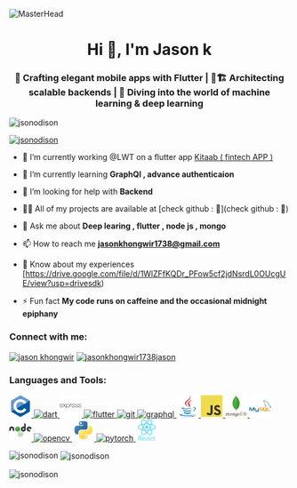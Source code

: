 ![MasterHead](https://wallpaper.dog/large/20512772.jpg)

<h1 align="center">Hi 👋, I'm Jason k</h1>
<h3 align="center">📱 Crafting elegant mobile apps with Flutter | 🏢🏗️ Architecting scalable backends | 🧠 Diving into the world of machine learning & deep learning</h3>


<p align="left"> <img src="https://komarev.com/ghpvc/?username=jsonodison&label=Profile%20views&color=0e75b6&style=flat" alt="jsonodison" /> </p>

<p align="left"> <a href="https://github.com/ryo-ma/github-profile-trophy"><img src="https://github-profile-trophy.vercel.app/?username=jsonodison" alt="jsonodison" /></a> </p>

- 🔭 I’m currently working @LWT on a flutter app [Kitaab ( fintech APP )](🔒)

- 🌱 I’m currently learning **GraphQl , advance authenticaion**

- 🤝 I’m looking for help with **Backend**

- 👨‍💻 All of my projects are available at [check github : 📱](check github : 📱)

- 💬 Ask me about **Deep learing , flutter , node js , mongo**

- 📫 How to reach me **jasonkhongwir1738@gmail.com**

- 📄 Know about my experiences [https://drive.google.com/file/d/1WlZFfKQDr_PFow5cf2jdNsrdL0OUcgUE/view?usp=drivesdk)

- ⚡ Fun fact **My code runs on caffeine and the occasional midnight epiphany**


<h3 align="left">Connect with me:</h3>
<p align="left">
<a href="https://linkedin.com/in/jason khongwir" target="blank"><img align="center" src="https://raw.githubusercontent.com/rahuldkjain/github-profile-readme-generator/master/src/images/icons/Social/linked-in-alt.svg" alt="jason khongwir" height="30" width="40" /></a>
<a href="https://auth.geeksforgeeks.org/user/jasonkhongwir1738jason" target="blank"><img align="center" src="https://raw.githubusercontent.com/rahuldkjain/github-profile-readme-generator/master/src/images/icons/Social/geeks-for-geeks.svg" alt="jasonkhongwir1738jason" height="30" width="40" /></a>
</p>

<h3 align="left">Languages and Tools:</h3>
<p align="left"> <a href="https://www.cprogramming.com/" target="_blank" rel="noreferrer"> <img src="https://raw.githubusercontent.com/devicons/devicon/master/icons/c/c-original.svg" alt="c" width="40" height="40"/> </a> <a href="https://dart.dev" target="_blank" rel="noreferrer"> <img src="https://www.vectorlogo.zone/logos/dartlang/dartlang-icon.svg" alt="dart" width="40" height="40"/> </a> <a href="https://expressjs.com" target="_blank" rel="noreferrer"> <img src="https://raw.githubusercontent.com/devicons/devicon/master/icons/express/express-original-wordmark.svg" alt="express" width="40" height="40"/> </a> <a href="https://flutter.dev" target="_blank" rel="noreferrer"> <img src="https://www.vectorlogo.zone/logos/flutterio/flutterio-icon.svg" alt="flutter" width="40" height="40"/> </a> <a href="https://git-scm.com/" target="_blank" rel="noreferrer"> <img src="https://www.vectorlogo.zone/logos/git-scm/git-scm-icon.svg" alt="git" width="40" height="40"/> </a> <a href="https://graphql.org" target="_blank" rel="noreferrer"> <img src="https://www.vectorlogo.zone/logos/graphql/graphql-icon.svg" alt="graphql" width="40" height="40"/> </a> <a href="https://www.java.com" target="_blank" rel="noreferrer"> <img src="https://raw.githubusercontent.com/devicons/devicon/master/icons/java/java-original.svg" alt="java" width="40" height="40"/> </a> <a href="https://developer.mozilla.org/en-US/docs/Web/JavaScript" target="_blank" rel="noreferrer"> <img src="https://raw.githubusercontent.com/devicons/devicon/master/icons/javascript/javascript-original.svg" alt="javascript" width="40" height="40"/> </a> <a href="https://www.mongodb.com/" target="_blank" rel="noreferrer"> <img src="https://raw.githubusercontent.com/devicons/devicon/master/icons/mongodb/mongodb-original-wordmark.svg" alt="mongodb" width="40" height="40"/> </a> <a href="https://www.mysql.com/" target="_blank" rel="noreferrer"> <img src="https://raw.githubusercontent.com/devicons/devicon/master/icons/mysql/mysql-original-wordmark.svg" alt="mysql" width="40" height="40"/> </a> <a href="https://nodejs.org" target="_blank" rel="noreferrer"> <img src="https://raw.githubusercontent.com/devicons/devicon/master/icons/nodejs/nodejs-original-wordmark.svg" alt="nodejs" width="40" height="40"/> </a> <a href="https://opencv.org/" target="_blank" rel="noreferrer"> <img src="https://www.vectorlogo.zone/logos/opencv/opencv-icon.svg" alt="opencv" width="40" height="40"/> </a> <a href="https://www.python.org" target="_blank" rel="noreferrer"> <img src="https://raw.githubusercontent.com/devicons/devicon/master/icons/python/python-original.svg" alt="python" width="40" height="40"/> </a> <a href="https://pytorch.org/" target="_blank" rel="noreferrer"> <img src="https://www.vectorlogo.zone/logos/pytorch/pytorch-icon.svg" alt="pytorch" width="40" height="40"/> </a> <a href="https://reactjs.org/" target="_blank" rel="noreferrer"> <img src="https://raw.githubusercontent.com/devicons/devicon/master/icons/react/react-original-wordmark.svg" alt="react" width="40" height="40"/> </a> </p>

<p><img align="left" src="https://github-readme-stats.vercel.app/api/top-langs?username=jsonodison&show_icons=true&locale=en&layout=compact" alt="jsonodison" /></p>

<p>&nbsp;<img align="center" src="https://github-readme-stats.vercel.app/api?username=jsonodison&show_icons=true&locale=en" alt="jsonodison" /></p>

<p><img align="center" src="https://github-readme-streak-stats.herokuapp.com/?user=jsonodison&" alt="jsonodison" /></p>
